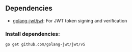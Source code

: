 ## Dependencies

- [golang-jwt/jwt](https://github.com/golang-jwt/jwt): For JWT token signing and verification

### Install dependencies:
```bash
go get github.com/golang-jwt/jwt/v5

